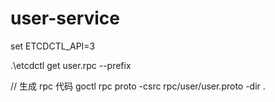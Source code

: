 # user-service

set ETCDCTL_API=3

.\etcdctl get user.rpc --prefix

//  生成 rpc 代码
goctl rpc proto -csrc rpc/user/user.proto -dir .